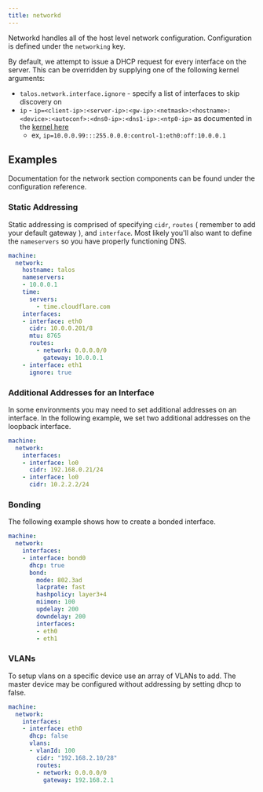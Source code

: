 ```yaml
---
title: networkd
---
```


Networkd handles all of the host level network configuration.
Configuration is defined under the `networking` key.

By default, we attempt to issue a DHCP request for every interface on the server.
This can be overridden by supplying one of the following kernel arguments:

- `talos.network.interface.ignore` - specify a list of interfaces to skip discovery on
- `ip` - `ip=<client-ip>:<server-ip>:<gw-ip>:<netmask>:<hostname>:<device>:<autoconf>:<dns0-ip>:<dns1-ip>:<ntp0-ip>` as documented in the [kernel here](https://www.kernel.org/doc/Documentation/filesystems/nfs/nfsroot.txt)
  - ex, `ip=10.0.0.99:::255.0.0.0:control-1:eth0:off:10.0.0.1`

## Examples

Documentation for the network section components can be found under the configuration reference.

### Static Addressing

Static addressing is comprised of specifying `cidr`, `routes` ( remember to add your default gateway ), and `interface`.
Most likely you'll also want to define the `nameservers` so you have properly functioning DNS.

```yaml
machine:
  network:
    hostname: talos
    nameservers:
    - 10.0.0.1
    time:
      servers:
        - time.cloudflare.com
    interfaces:
    - interface: eth0
      cidr: 10.0.0.201/8
      mtu: 8765
      routes:
        - network: 0.0.0.0/0
          gateway: 10.0.0.1
    - interface: eth1
      ignore: true
```

### Additional Addresses for an Interface

In some environments you may need to set additional addresses on an interface.
In the following example, we set two additional addresses on the loopback interface.

```yaml
machine:
  network:
    interfaces:
    - interface: lo0
      cidr: 192.168.0.21/24
    - interface: lo0
      cidr: 10.2.2.2/24


```

### Bonding

The following example shows how to create a bonded interface.

```yaml
machine:
  network:
    interfaces:
    - interface: bond0
      dhcp: true
      bond:
        mode: 802.3ad
        lacprate: fast
        hashpolicy: layer3+4
        miimon: 100
        updelay: 200
        downdelay: 200
        interfaces:
        - eth0
        - eth1
```

### VLANs

To setup vlans on a specific device use an array of VLANs to add.
The master device may be configured without addressing by setting dhcp to false.

```yaml
machine:
  network:
    interfaces:
    - interface: eth0
      dhcp: false
      vlans:
      - vlanId: 100
        cidr: "192.168.2.10/28"
        routes:
        - network: 0.0.0.0/0
          gateway: 192.168.2.1
```
